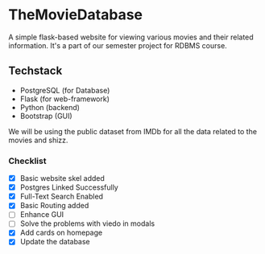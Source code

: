 # TheMovieDatabase
A simple flask-based website for viewing various movies and their related information. It's a part of our semester project for RDBMS course.

## Techstack
* PostgreSQL (for Database)
* Flask (for web-framework)
* Python (backend)
* Bootstrap (GUI)

We will be using the public dataset from IMDb for all the data related to the movies and shizz.

### Checklist
- [X] Basic website skel added
- [X] Postgres Linked Successfully
- [X] Full-Text Search Enabled
- [X] Basic Routing added
- [ ] Enhance GUI
- [ ] Solve the problems with viedo in modals
- [X] Add cards on homepage
- [X] Update the database
